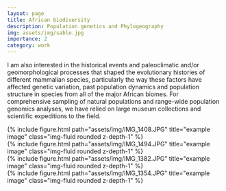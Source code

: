 ```yaml
---
layout: page
title: African biodiversity
description: Population genetics and Phylogeography
img: assets/img/sable.jpg
importance: 2
category: work
---
```


I am also interested in the historical events and paleoclimatic and/or geomorphological processes that shaped the evolutionary histories of different mammalian species, particularly the way these factors have affected genetic variation, past population dynamics and population structure in species from all of the major African biomes. For comprehensive sampling of natural populations and range-wide population genomics analyses, we have relied on large museum collections and scientific expeditions to the field. 

<div class="row">
    <div class="col-sm mt-3 mt-md-0">
        {% include figure.html path="assets/img/IMG_1408.JPG" title="example image" class="img-fluid rounded z-depth-1" %}
    </div>
    <div class="col-sm mt-3 mt-md-0">
        {% include figure.html path="assets/img/IMG_1494.JPG" title="example image" class="img-fluid rounded z-depth-1" %}
    </div>
    <div class="col-sm mt-3 mt-md-0">
        {% include figure.html path="assets/img/IMG_1382.JPG" title="example image" class="img-fluid rounded z-depth-1" %}
    </div>
</div>
<div class="caption">
</div>


<div class="row justify-content-sm-center">
    <div class="col-sm-8 mt-3 mt-md-0">
        {% include figure.html path="assets/img/IMG_1354.JPG" title="example image" class="img-fluid rounded z-depth-1" %}
    </div>
</div>
<div class="caption">
</div>


